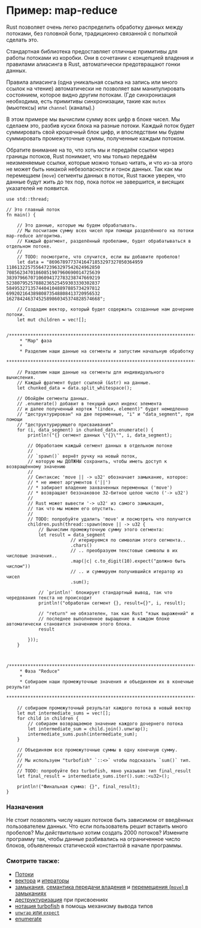 # Пример: map-reduce

Rust позволяет очень легко распределить обработку данных между потоками, без 
головной боли, традиционно связанной с попыткой сделать это.

Стандартная библиотека предоставляет отличные примитивы для работы потоками из коробки. Они в сочетании с концепцией владения и правилами алиасинга в Rust, автоматически предотвращают гонки данных.

Правила алиасинга (одна уникальная ссылка на запись или много ссылок на чтение) автоматически не позволяет вам манипулировать 
состоянием, которое видно другим потокам. (Где синхронизация необходима,
есть примитивы синхронизации, такие как `mutex` (мьютексы) или `channel` (каналы).)

В этом примере мы вычислим сумму всех цифр в блоке чисел. Мы сделаем это, разбив куски блока на разные потоки. Каждый поток будет суммировать свой крошечный блок цифр, и впоследствии мы будем суммировать промежуточные суммы, полученные каждым потоком.

Обратите внимание на то, что хоть мы и передаём ссылки через 
границы потоков, Rust понимает, что мы только передаём 
неизменяемые ссылки, которые можно только читать, и что из-за 
этого не может быть никакой небезопасности и гонок данных. Так 
как мы перемещаем (`move`) сегменты данных в 
поток, Rust также уверен, что данные будут жить до тех пор, пока 
поток не завершится, и висящих указателей не появится.

```rust,editable
use std::thread;

// Это главный поток
fn main() {

    // Это данные, которые мы будем обрабатывать.
    // Мы посчитаем сумму всех чисел при помощи разделённого на потоки map-reduce алгоритма.
    // Каждый фрагмент, разделённый пробелами, будет обрабатываться в отдельном потоке.
    //
    // TODO: посмотрите, что случится, если вы добавите пробелов!
    let data = "86967897737416471853297327050364959
11861322575564723963297542624962850
70856234701860851907960690014725639
38397966707106094172783238747669219
52380795257888236525459303330302837
58495327135744041048897885734297812
69920216438980873548808413720956532
16278424637452589860345374828574668";

    // Создадим вектор, который будет содержать созданные нам дочерние потоки.
    let mut children = vec![];

    /*************************************************************************
     * "Map" фаза
     *
     * Разделим наши данные на сегменты и запустим начальную обработку
     ************************************************************************/

    // Разделим наши данные на сегменты для индивидуального вычисления.
    // Каждый фрагмент будет ссылкой (&str) на данные.
    let chunked_data = data.split_whitespace();

    // Обойдём сегменты данных.
    // .enumerate() добавит в текущий цикл индекс элемента
    // и далее полученный кортеж "(index, element)" будет немедленно
    // "деструктурирован" на две переменные, "i" и "data_segment", при помощи
    // "деструктурирующего присваивания"
    for (i, data_segment) in chunked_data.enumerate() {
        println!("{} сегмент данных \"{}\"", i, data_segment);

        // Обработаем каждый сегмент данных в отдельном потоке
        //
        // `spawn()` вернёт ручку на новый поток,
        // которую мы ДОЛЖНЫ сохранить, чтобы иметь доступ к возвращённому значению
        //
        // Синтаксис 'move || -> u32' обозначает замыкание, которое:
        // * не имеет аргументов ('||')
        // * забирает владение захваченных переменных ('move')
        // * возвращает беззнаковое 32-битное целое число ('-> u32')
        //
        // Rust может вывести '-> u32' из самого замыкация,
        // так что мы можем его опустить.
        //
        // TODO: попробуйте удалить 'move' и посмотреть что получится
        children.push(thread::spawn(move || -> u32 {
            // Вычислим промежуточную сумму этого сегмента:
            let result = data_segment
                        // итерируемся по символам этого сегмента..
                        .chars()
                        // .. преобразуем текстовые символы в их числовые значения..
                        .map(|c| c.to_digit(10).expect("должно быть числом"))
                        // .. и суммируем получившийся итератор из чисел
                        .sum();

            // `println!` блокирует стандартный вывод, так что чередования текста не происходит
            println!("обработан сегмент {}, result={}", i, result);

            // "return" не обязателен, так как Rust "язык выражений" и 
            // последнее выполненное выращение в каждом блоке автоматически становится значением этого блока.
            result

        }));
    }


    /*************************************************************************
     * Фаза "Reduce"
     *
     * Собираем наши промежуточные значения и объединяем их в конечные результат
     ************************************************************************/

    // собираем промежуточный результат каждого потока в новый вектор
    let mut intermediate_sums = vec![];
    for child in children {
        // собираем возвращаемое значение каждого дочернего потока
        let intermediate_sum = child.join().unwrap();
        intermediate_sums.push(intermediate_sum);
    }

    // Объединяем все промежуточные суммы в одну конечную сумму.
    //
    // Мы используем "turbofish" `::<>` чтобы подсказать `sum()` тип.
    //
    // TODO: попробуйте без turbofish, явно указывая тип final_result
    let final_result = intermediate_sums.iter().sum::<u32>();

    println!("Финальная сумма: {}", final_result);
}
```

### Назначения

Не стоит позволять числу наших потоков быть зависимом от 
введённых пользователем данных. Что если пользователь решит 
вставить много пробелов? Мы *действительно* хотим 
создать 2000 потоков? Измените программу так, чтобы данные 
разбивались на ограниченное число блоков, объявленных 
статической константой в начале программы.

### Смотрите также:

- [Потоки](../threads.md)
- [вектора](../../std/vec.md) и [итераторы](../../trait/iter.md)
- [замыкания](../../fn/closures.md), [семантика передачи владения](../../scope/move.md) и [перемещения (`move`) в замыканиях](https://doc.rust-lang.org/book/ch13-01-closures.html#closures-can-capture-their-environment)
- [деструктуризация](https://doc.rust-lang.org/book/ch18-03-pattern-syntax.html#destructuring-to-break-apart-values) при присвоениях
- [нотация turbofish](https://doc.rust-lang.org/std/iter/trait.Iterator.html#method.collect) в помощь механизму вывода типов
- [`unwrap` или `expect`](../../error/option_unwrap.md)
- [enumerate](https://doc.rust-lang.org/book/loops.html#enumerate)
